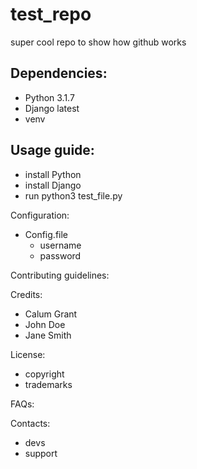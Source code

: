 # test_repo
super cool repo to show how github works

Dependencies:
- 
  - Python 3.1.7
  - Django latest
  - venv

Usage guide:
- 
  - install Python
  - install Django
  - run python3 test_file.py

Configuration:

  - Config.file
      - username
      - password

Contributing guidelines:

Credits:
  - Calum Grant
  - John Doe
  - Jane Smith

License:
  - copyright
  - trademarks

FAQs:

Contacts:
  - devs
  - support
